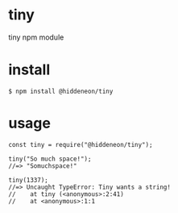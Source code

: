 # tiny
tiny npm module

# install
    $ npm install @hiddeneon/tiny

# usage
    const tiny = require("@hiddeneon/tiny");

    tiny("So much space!");
    //=> "Somuchspace!"

    tiny(1337);
    //=> Uncaught TypeError: Tiny wants a string!
    //    at tiny (<anonymous>:2:41)
    //    at <anonymous>:1:1
